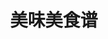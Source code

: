 ---
description: 分步骤，有图。
layout: post
results:
- primaryGenreName: Food & Drink
  version: '1.0.1'
  artworkUrl100: http://a1598.phobos.apple.com/us/r30/Purple4/v4/38/1e/75/381e7589-730c-4e1d-f29d-b4ff6039bfde/mzl.zelmsysy.png
  trackViewUrl: https://itunes.apple.com/cn/app/mei-wei-mei-shi-pu/id772519986?mt=8&uo=4
  artworkUrl60: http://a1923.phobos.apple.com/us/r30/Purple/v4/33/1b/41/331b4179-8e4f-6165-1d05-6b4ccfe1bab3/Icon.png
  userRatingCountForCurrentVersion: 15
  sellerName: Beijing Meishipu Technology Co., Ltd.
  supportedDevices:
  - iPhone5
  - iPadMini4G
  - iPhone5c
  - iPadThirdGen4G
  - iPadMini
  - iPadFourthGen4G
  - iPhone-3GS
  - iPadFourthGen
  - iPhone4
  - iPodTouchFifthGen
  - iPad3G
  - iPodTouchourthGen
  - iPhone5s
  - iPadWifi
  - iPhone4S
  - iPad23G
  - iPadThirdGen
  - iPodTouchThirdGen
  - iPad2Wifi
  genres:
  - 美食佳饮
  - 健康健美
  trackName: 美味美食谱
  description: '0基础也能做出好饭菜

    给一个带她回家的理由

    满城炊烟 不抵一份温暖的简餐


    忙碌、奔波 工作、生活

    片刻感动却让梦想更加坚定


    车水马龙、熙熙攘攘

    阻挡不了想给她最好的期望

    突然出现在门口的早餐 送到公司的午餐 等候在站台旁的热汤

    温暖总在她的身旁


    无鸡鸭亦可 无鱼肉亦可 青菜一碟足矣

    有限食材 无限美味


    美味美食谱 给你一点惊喜 给生活一点美味'
  price: 0
  trackId: 772519986
  releaseDate: '2014-01-02T22:38:37Z'
  screenshotUrls:
  - http://a2.mzstatic.com/us/r30/Purple6/v4/b2/a5/bd/b2a5bdd1-77e9-0bbe-f7de-f7315fa146ba/screen1136x1136.jpeg
  - http://a4.mzstatic.com/us/r30/Purple6/v4/28/70/90/28709020-fb8a-9d64-f273-547913bf80ca/screen1136x1136.jpeg
  - http://a4.mzstatic.com/us/r30/Purple6/v4/aa/5c/e6/aa5ce653-2338-9330-32e5-41bcaea4d55f/screen1136x1136.jpeg
  - http://a4.mzstatic.com/us/r30/Purple6/v4/2e/dd/f8/2eddf864-dcef-66e0-7035-513c78aed517/screen1136x1136.jpeg
  artistViewUrl: https://itunes.apple.com/cn/artist/beijing-meishipu-technology/id772519989?uo=4
  primaryGenreId: 6023
  userRatingCount: 15
  averageUserRatingForCurrentVersion: 5
  kind: software
  fileSizeBytes: '9591064'
  bundleId: com.2meiwei.meiwei-ios
  trackContentRating: 4+
  artistName: Beijing Meishipu Technology Co., Ltd.
  trackCensoredName: 美味美食谱
  isGameCenterEnabled: false
  contentAdvisoryRating: 4+
  languageCodesISO2A:
  - EN
  averageUserRating: 5
  features: &a []
  wrapperType: software
  artworkUrl512: http://a1598.phobos.apple.com/us/r30/Purple4/v4/38/1e/75/381e7589-730c-4e1d-f29d-b4ff6039bfde/mzl.zelmsysy.png
  formattedPrice: 免费
  artistId: 772519989
  genreIds:
  - '6023'
  - '6013'
  currency: CNY
  ipadScreenshotUrls: *a
category: 美食佳饮
tags: tag1
resultCount: 1
title: 美味美食谱

---